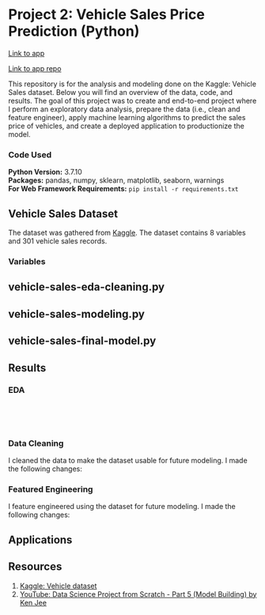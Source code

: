 # Project 2: Vehicle Sales Price Prediction (Python)

[Link to app](https://vehicle-pricepred.herokuapp.com/)

[Link to app repo](https://github.com/MichaelBryantDS/vehicle-sales-pred-app)

This repository is for the analysis and modeling done on the Kaggle: Vehicle Sales dataset. Below you will find an overview of the data, code, and results. The goal of this project was to create and end-to-end project where I perform an exploratory data analysis, prepare the data (i.e., clean and feature engineer), apply machine learning algorithms to predict the sales price of vehicles, and create a deployed application to productionize the model.

### Code Used 

**Python Version:** 3.7.10 <br />
**Packages:** pandas, numpy, sklearn, matplotlib, seaborn, warnings<br />
**For Web Framework Requirements:**  ```pip install -r requirements.txt```  

## Vehicle Sales Dataset

The dataset was gathered from [Kaggle](https://www.kaggle.com/nehalbirla/vehicle-dataset-from-cardekho). The dataset contains 8 variables and 301 vehicle sales records.

### Variables

## vehicle-sales-eda-cleaning.py

## vehicle-sales-modeling.py

## vehicle-sales-final-model.py

## Results

### EDA

<div align="center">
  
<figure>
<img src="">
  <figcaption></figcaption>
</figure>
<br/><br/>
  
</div>

### Data Cleaning

I cleaned the data to make the dataset usable for future modeling. I made the following changes:

### Featured Engineering

I feature engineered using the dataset for future modeling. I made the following changes:

## Applications

## Resources

1. [Kaggle: Vehicle dataset](https://www.kaggle.com/nehalbirla/vehicle-dataset-from-cardekho)
2. [YouTube: Data Science Project from Scratch - Part 5 (Model Building) by Ken Jee](https://www.youtube.com/watch?v=7O4dpR9QMIM)


